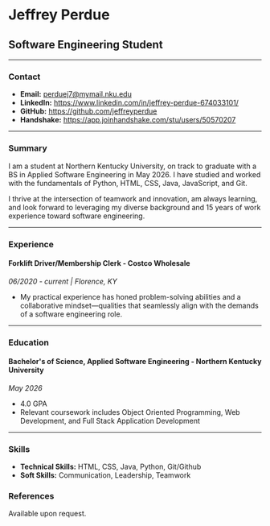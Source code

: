 # Jeffrey Perdue
## Software Engineering Student

---

### Contact
- **Email:** perduej7@mymail.nku.edu
- **LinkedIn:** https://www.linkedin.com/in/jeffrey-perdue-674033101/
- **GitHub:** https://github.com/jeffreyperdue
- **Handshake:** https://app.joinhandshake.com/stu/users/50570207

---

### Summary
I am a student at Northern Kentucky University, on track to graduate with a BS in Applied Software Engineering in May 2026. I have studied and worked with the fundamentals of Python, HTML, CSS, Java, JavaScript, and Git.

I thrive at the intersection of teamwork and innovation, am always learning, and look forward to leveraging my diverse background and 15 years of work experience toward software engineering.

---

### Experience

#### Forklift Driver/Membership Clerk - Costco Wholesale
*_06/2020 - current | Florence, KY_*
- My practical experience has honed problem-solving abilities and a collaborative mindset—qualities that seamlessly align with the demands of a software engineering role. 

---

### Education

#### Bachelor's of Science, Applied Software Engineering - Northern Kentucky University
*_May 2026_*
- 4.0 GPA
- Relevant coursework includes Object Oriented Programming, Web Development, and Full Stack Application Development

---

### Skills
- **Technical Skills:** HTML, CSS, Java, Python, Git/Github
- **Soft Skills:** Communication, Leadership, Teamwork

### References
Available upon request.